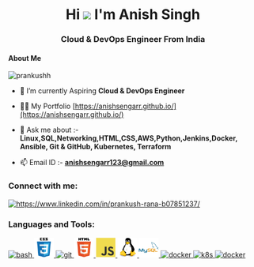 <h1 align="center">Hi <img src="https://media.giphy.com/media/hvRJCLFzcasrR4ia7z/giphy.gif" width="25px"> I'm Anish Singh</h1>
<h3 align="center">Cloud & DevOps Engineer From India</h3>

<h4>About Me</h4>

 <p align="left"> <img src="https://komarev.com/ghpvc/?username=prankushh&label=Profile%20views&color=0e75b6&style=flat" alt="prankushh" /> </p>

- 🌱 I’m currently Aspiring **Cloud & DevOps Engineer**

- 👨‍💻 My Portfolio [https://anishsengarr.github.io/](https://anishsengarr.github.io/)

- 💬 Ask me about :- **Linux,SQL,Networking,HTML,CSS,AWS,Python,Jenkins,Docker, Ansible, Git & GitHub, Kubernetes, Terraform**

- 📫 Email ID :- **anishsengarr123@gmail.com**

<h3 align="left">Connect with me:</h3>
<p align="left">
<a href="https://www.linkedin.com/in/anish-singh-368b5a191/" target="blank"><img align="center" src="https://raw.githubusercontent.com/rahuldkjain/github-profile-readme-generator/master/src/images/icons/Social/linked-in-alt.svg" alt="https://www.linkedin.com/in/prankush-rana-b07851237/" height="30" width="40" /></a>
</p>

<h3 align="left">Languages and Tools:</h3>

<p align="left"> <a href="https://www.gnu.org/software/bash/" target="_blank" rel="noreferrer"> <img src="https://www.vectorlogo.zone/logos/gnu_bash/gnu_bash-icon.svg" alt="bash" width="40" height="40"/> </a> <a href="https://www.w3schools.com/css/" target="_blank" rel="noreferrer"> <img src="https://raw.githubusercontent.com/devicons/devicon/master/icons/css3/css3-original-wordmark.svg" alt="css3" width="40" height="40"/> </a> <a href="https://git-scm.com/" target="_blank" rel="noreferrer"> <img src="https://www.vectorlogo.zone/logos/git-scm/git-scm-icon.svg" alt="git" width="40" height="40"/> </a> <a href="https://www.w3.org/html/" target="_blank" rel="noreferrer"> <img src="https://raw.githubusercontent.com/devicons/devicon/master/icons/html5/html5-original-wordmark.svg" alt="html5" width="40" height="40"/> </a> <a href="https://developer.mozilla.org/en-US/docs/Web/JavaScript" target="_blank" rel="noreferrer"> <img src="https://raw.githubusercontent.com/devicons/devicon/master/icons/javascript/javascript-original.svg" alt="javascript" width="40" height="40"/> </a> <a href="https://www.linux.org/" target="_blank" rel="noreferrer"> <img src="https://raw.githubusercontent.com/devicons/devicon/master/icons/linux/linux-original.svg" alt="linux" width="40" height="40"/> </a> <a href="https://www.mysql.com/" target="_blank" rel="noreferrer"> <img src="https://raw.githubusercontent.com/devicons/devicon/master/icons/mysql/mysql-original-wordmark.svg" alt="mysql" width="40" height="40"/> </a> 
<a href="https://www.docker.com/" target="_blank" rel="noreferrer"> <img  src="https://img.icons8.com/external-tal-revivo-color-tal-revivo/100/external-docker-a-set-of-coupled-software-as-a-service-logo-color-tal-revivo.png" alt="docker" width="40" height="40"/> </a>
<a href="https://kubernetes.io/docs/home/" target="_blank" rel="noreferrer"> <img  src="https://img.icons8.com/color/48/kubernetes.png" alt="k8s" width="40" height="40"/> </a>
<a href="https://www.terraform.io/" target="_blank" rel="noreferrer"> <img  src="https://img.icons8.com/fluency/48/terraform.png" alt="docker" width="40" height="40"/> </a> </p>

